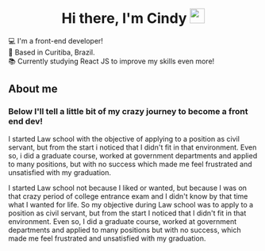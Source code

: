 <h1 align="center">Hi there, I'm Cindy <img src="https://raw.githubusercontent.com/kaueMarques/kaueMarques/master/hi.gif" width="30px"></h1>


:computer:  I'm a front-end developer!    
:house_with_garden:  Based in Curitiba, Brazil.   
:books:  Currently studying React JS to improve my skills even more!   
##
<h2 color="red">About me</h2>
<h3>Below I'll tell a little bit of my crazy journey to become a front end dev!</h3>   
<p>I started Law school with the objective of applying to a position as civil servant, but from the start i noticed that I didn't fit in that environment. Even so, i did a graduate course, worked at government departments and applied to many positions, but with no success which made me feel frustrated and unsatisfied with my graduation.</p>   
I started Law school not because I liked or wanted, but because I was on that crazy period of college entrance exam and I didn't know by that time what I wanted for life. So my objective during Law school was to apply to a position as civil servant, but from the start I noticed that I didn't fit in that environment. Even so, I did a graduate course, worked at government departments and applied to many positions but with no success, which made me feel frustrated and unsatisfied with my graduation.










